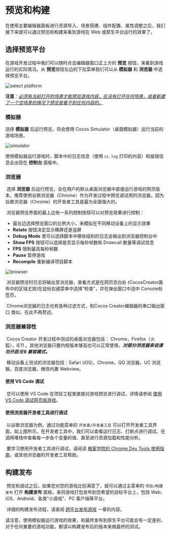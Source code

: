 # 预览和构建

​	在使用主要编辑器面板进行资源导入、场景搭建、组件配置、属性调整之后，我们接下来就可以通过预览和构建来看到游戏在 Web 或原生平台运行的效果了。



## 选择预览平台

在游戏开发过程中我们可以随时点击编辑器窗口正上方的 **预览** 按钮，来看到游戏运行的实际情况。从 **预览**按钮左边的下拉菜单我们可以从 **模拟器** 和 **浏览器** 中选择预览平台。

![select platform](https://gitee.com/nlpleaf/PicGo/raw/master/8b59290365339ae89a34e9179140a82a)

**注意**：*<u>必须有当前打开的场景才能预览游戏内容，在没有打开任何场景，或者新建了一个空场景的情况下预览是看不到任何内容的。</u>*



### 模拟器

选择 **模拟器** 后运行预览，将会使用 Cocos Simulator（桌面模拟器）运行当前的游戏场景。

![simulator](https://gitee.com/nlpleaf/PicGo/raw/master/3256b0d846b237a055161eb2421666b0)

使用模拟器运行游戏时，脚本中的日志信息（使用 `cc.log` 打印的内容）和报错信息会出现在 **控制台** 面板中。



### 浏览器

​	选择 **浏览器** 后运行预览，会在用户的默认桌面浏览器中直接运行游戏的网页版本。推荐使用谷歌浏览器（Chrome）作为开发过程中预览调试用的浏览器，因为谷歌浏览器（Chrome）的开发者工具是最为全面强大的。

​	浏览器预览界面的最上边有一系列控制按钮可以对预览效果进行控制：

- 最左边选择预览窗口的比例大小，来模拟在不同移动设备上的显示效果
- **Rotate** 按钮决定显示横屏还是竖屏
- **Debug Mode** 里可以选择脚本中哪些级别的日志会输出到浏览器控制台中
- **Show FPS** 按钮可以选择是否显示每秒帧数和 Drawcall 数量等调试信息
- **FPS** 限制最高每秒帧数
- **Pause** 暂停游戏
- **Recompile** 重新编译项目脚本

![browser](https://gitee.com/nlpleaf/PicGo/raw/master/bd0d3d51f7411b4d68d18df3adc575d7)



​	浏览器预览时日志将输出至浏览器，查看方式是在网页空白处 (CocosCreator画布中的区域尤效)在鼠标右键菜单中选择“检查"，并在弹出窗口中选中 Console标签页。

​	Chrome浏览器的日志也有各种过滤方式，和Cocos Creator编辑器的串口输出窗口 类似，在此不再赘述。



### 浏览器兼容性

​	Cocos Creator 开发过程中测试的桌面浏览器包括： Chrome，Firefox（火狐），IE11 。其他浏览器只要内核版本够高也可以正常使用，***对部分浏览器来说请勿开启 IE6 兼容模式。***

​	移动设备上测试的浏览器包括：Safari (iOS)，Chrome，QQ 浏览器，UC 浏览器，百度浏览器，微信内置 Webview。



#### 使用 VS Code 调试

​	您可以使用 VS Code 在项目工程里直接对游戏预览进行调试，详情请参阅 [使用 VS Code 调试网页版游戏](https://docs.cocos.com/creator/manual/zh/getting-started/coding-setup.html#-vs-code--1)。



#### 使用浏览器开发者工具进行调试

​	以谷歌浏览器为例，通过功能菜单的 `开发者/开发者工具` 可以打开开发者工具界面，如上图所示。在开发者工具中，我们可以查看运行日志、打断点进行调试、在调用堆栈中查看每一步各个变量的值、甚至进行资源加载和性能分析。

​	要学习使用开发者工具进行调试，请阅读 [极客学院的 Chrome Dev Tools 使用指南](http://wiki.jikexueyuan.com/project/chrome-devtools/overview.html)，或其他浏览器的开发者工具帮助。



## 构建发布

​	预览和调试之后，如果您对您的游戏比较满意了，就可以通过主菜单的 `项目/构建发布` 打开 **构建发布** 面板，来将游戏打包发布到您希望的目标平台上，包括 Web、iOS、Android、各类"小游戏"、PC 客户端等平台。

​	详细的构建发布流程，请查阅 [跨平台发布游戏](https://docs.cocos.com/creator/manual/zh/publish/) 一章的内容。

​	请注意，使用模拟器运行游戏的效果，和最终发布到原生平台可能会有一定差别，对于任何重要的游戏功能，都请以构建发布后的版本来做最终的测试。
